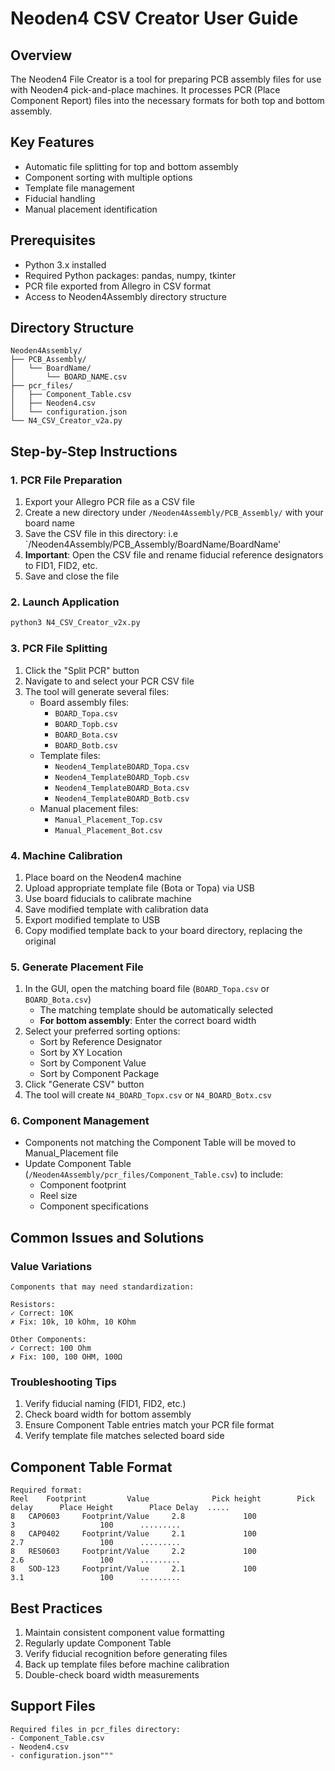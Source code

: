 # Neoden4 CSV Creator User Guide

## Overview
The Neoden4 File Creator is a tool for preparing PCB assembly files for use with Neoden4 pick-and-place machines. It processes PCR (Place Component Report) files into the necessary formats for both top and bottom assembly.

## Key Features
- Automatic file splitting for top and bottom assembly
- Component sorting with multiple options
- Template file management
- Fiducial handling
- Manual placement identification

## Prerequisites
- Python 3.x installed
- Required Python packages: pandas, numpy, tkinter
- PCR file exported from Allegro in CSV format
- Access to Neoden4Assembly directory structure

## Directory Structure
```
Neoden4Assembly/
├── PCB_Assembly/
│   └── BoardName/
│       └── BOARD_NAME.csv
├── pcr_files/
│   ├── Component_Table.csv
│   ├── Neoden4.csv
│   └── configuration.json
└── N4_CSV_Creator_v2a.py
```

## Step-by-Step Instructions

### 1. PCR File Preparation
1. Export your Allegro PCR file as a CSV file
2. Create a new directory under `/Neoden4Assembly/PCB_Assembly/` with your board name
3. Save the CSV file in this directory: i.e `/Neoden4Assembly/PCB_Assembly/BoardName/BoardName'
4. **Important**: Open the CSV file and rename fiducial reference designators to FID1, FID2, etc.
5. Save and close the file

### 2. Launch Application
```bash
python3 N4_CSV_Creator_v2x.py
```

### 3. PCR File Splitting
1. Click the "Split PCR" button
2. Navigate to and select your PCR CSV file
3. The tool will generate several files:
   - Board assembly files:
     * `BOARD_Topa.csv`
     * `BOARD_Topb.csv`
     * `BOARD_Bota.csv`
     * `BOARD_Botb.csv`
   - Template files:
     * `Neoden4_TemplateBOARD_Topa.csv`
     * `Neoden4_TemplateBOARD_Topb.csv`
     * `Neoden4_TemplateBOARD_Bota.csv`
     * `Neoden4_TemplateBOARD_Botb.csv`
   - Manual placement files:
     * `Manual_Placement_Top.csv`
     * `Manual_Placement_Bot.csv`

### 4. Machine Calibration
1. Place board on the Neoden4 machine
2. Upload appropriate template file (Bota or Topa) via USB
3. Use board fiducials to calibrate machine
4. Save modified template with calibration data
5. Export modified template to USB
6. Copy modified template back to your board directory, replacing the original

### 5. Generate Placement File
1. In the GUI, open the matching board file (`BOARD_Topa.csv` or `BOARD_Bota.csv`)
   - The matching template should be automatically selected
   - **For bottom assembly**: Enter the correct board width
2. Select your preferred sorting options:
   - Sort by Reference Designator
   - Sort by XY Location
   - Sort by Component Value
   - Sort by Component Package
3. Click "Generate CSV" button
4. The tool will create `N4_BOARD_Topx.csv` or `N4_BOARD_Botx.csv`

### 6. Component Management
- Components not matching the Component Table will be moved to Manual_Placement file
- Update Component Table (`/Neoden4Assembly/pcr_files/Component_Table.csv`) to include:
  - Component footprint
  - Reel size
  - Component specifications

## Common Issues and Solutions

### Value Variations
    Components that may need standardization:

    Resistors:
    ✓ Correct: 10K
    ✗ Fix: 10k, 10 kOhm, 10 KOhm

    Other Components:
    ✓ Correct: 100 Ohm
    ✗ Fix: 100, 100 OHM, 100Ω

### Troubleshooting Tips
1. Verify fiducial naming (FID1, FID2, etc.)
2. Check board width for bottom assembly
3. Ensure Component Table entries match your PCR file format
4. Verify template file matches selected board side

 ## Component Table Format
    Required format:
    Reel    Footprint	      Value	             Pick height	    Pick delay	    Place Height	    Place Delay  .....
    8	CAP0603	    Footprint/Value	    2.8	            100	                        3                   100	     ......... 
    8	CAP0402	    Footprint/Value	    2.1	            100                         2.7                 100	     .........
    8	RES0603	    Footprint/Value	    2.2	            100                         2.6                 100	     .........	
    8	SOD-123	    Footprint/Value	    2.1	            100	                        3.1                 100	     .........	


## Best Practices
1. Maintain consistent component value formatting
2. Regularly update Component Table
3. Verify fiducial recognition before generating files
4. Back up template files before machine calibration
5. Double-check board width measurements


## Support Files
    Required files in pcr_files directory:
    - Component_Table.csv
    - Neoden4.csv
    - configuration.json"""
